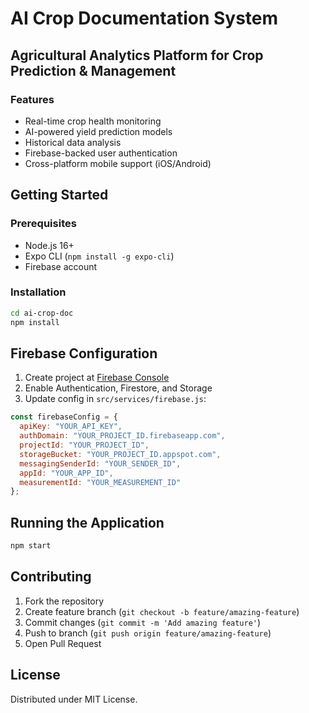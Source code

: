 # AI Crop Documentation System

## Agricultural Analytics Platform for Crop Prediction & Management

### Features
- Real-time crop health monitoring
- AI-powered yield prediction models
- Historical data analysis
- Firebase-backed user authentication
- Cross-platform mobile support (iOS/Android)

## Getting Started

### Prerequisites
- Node.js 16+ 
- Expo CLI (`npm install -g expo-cli`)
- Firebase account

### Installation
```bash
cd ai-crop-doc
npm install
```

## Firebase Configuration
1. Create project at [Firebase Console](https://console.firebase.google.com)
2. Enable Authentication, Firestore, and Storage
3. Update config in `src/services/firebase.js`:
```javascript
const firebaseConfig = {
  apiKey: "YOUR_API_KEY",
  authDomain: "YOUR_PROJECT_ID.firebaseapp.com",
  projectId: "YOUR_PROJECT_ID",
  storageBucket: "YOUR_PROJECT_ID.appspot.com",
  messagingSenderId: "YOUR_SENDER_ID",
  appId: "YOUR_APP_ID",
  measurementId: "YOUR_MEASUREMENT_ID"
};
```

## Running the Application
```bash
npm start
```

## Contributing
1. Fork the repository
2. Create feature branch (`git checkout -b feature/amazing-feature`)
3. Commit changes (`git commit -m 'Add amazing feature'`)
4. Push to branch (`git push origin feature/amazing-feature`)
5. Open Pull Request

## License
Distributed under MIT License.